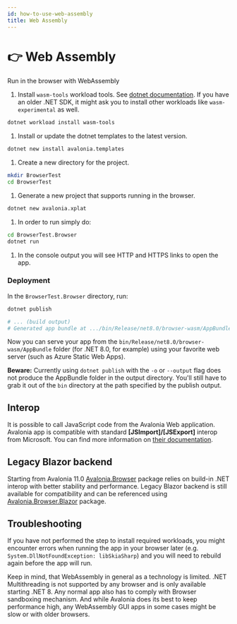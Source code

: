 ```yaml
---
id: how-to-use-web-assembly
title: Web Assembly
---
```



# 👉 Web Assembly

Run in the browser with WebAssembly

1. Install `wasm-tools` workload tools. See [dotnet documentation](https://docs.microsoft.com/en-us/dotnet/core/tools/dotnet-workload-install). If you have an older .NET SDK, it might ask you to install other workloads like `wasm-experimental` as well.

```bash
dotnet workload install wasm-tools
```

1. Install or update the dotnet templates to the latest version.

```bash
dotnet new install avalonia.templates
```

1. Create a new directory for the project.

```bash
mkdir BrowserTest
cd BrowserTest
```

1. Generate a new project that supports running in the browser.

```bash
dotnet new avalonia.xplat
```

1. In order to run simply do:

```bash
cd BrowserTest.Browser
dotnet run
```

1. In the console output you will see HTTP and HTTPS links to open the app.

### Deployment
In the `BrowserTest.Browser` directory, run:
```bash
dotnet publish

# ... (build output)
# Generated app bundle at .../bin/Release/net8.0/browser-wasm/AppBundle/
```
Now you can serve your app from the `bin/Release/net8.0/browser-wasm/AppBundle` folder (for .NET 8.0, for example) using your favorite web server (such as Azure Static Web Apps).

**Beware:**
Currently using `dotnet publish` with the `-o` or `--output` flag does not produce the AppBundle folder in the output directory. You'll still have to grab it out of the `bin` directory at the path specified by the publish output.

## Interop

It is possible to call JavaScript code from the Avalonia Web application. Avalonia app is compatible with standard **\[JSImport]/\[JSExport]** interop from Microsoft. You can find more information on [their documentation](https://learn.microsoft.com/en-us/aspnet/core/blazor/javascript-interoperability/import-export-interop?view=aspnetcore-7.0).

## Legacy Blazor backend

Starting from Avalonia 11.0 [Avalonia.Browser](https://www.nuget.org/packages/Avalonia.Browser/) package relies on build-in .NET interop with better stability and performance. Legacy Blazor backend is still available for compatibility and can be referenced using [Avalonia.Browser.Blazor](https://www.nuget.org/packages/Avalonia.Browser.Blazor/) package.

## Troubleshooting

If you have not performed the step to install required workloads, you might encounter errors when running the app in your browser later (e.g. `System.DllNotFoundException: libSkiaSharp`) and you will need to rebuild again before the app will run.

Keep in mind, that WebAssembly in general as a technology is limited. .NET Multithreading is not supported by any browser and is only available starting .NET 8. Any normal app also has to comply with Browser sandboxing mechanism. And while Avalonia does its best to keep performance high, any WebAssembly GUI apps in some cases might be slow or with older browsers.
